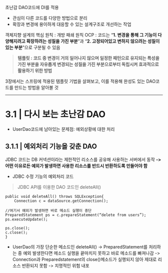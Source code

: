 초난감 DAO코드에 DI를 적용 
*	관심이 다른 코드를 다양한 방법으로 분리
*	확장과 변경에 용이하게 대응할 수 있는 설계구조로 개선하는 작업

객체지향 설계의 핵심 원칙 : 개방 패쇄 원칙 OCP 
: 코드는 “**1. 변경을 통해 그 기능이 다양해지려고 확장하려는 성질을 가진 부분**”과 “**2. 고정되어있고 변하지 않으려는 성질이 있는 부분**”으로 구분될 수 있음

> **템플릿 : 코드 중 변경이 거의 일어나지 않으며 일정한 패턴으로 유지되는 특성을 가진 부분을 자유롭게 변경되는 성질을 가진 부분으로부터 독립시켜 효과적으로 활용하기 위한 방법**

3장에서는 스프링에 적용된 템플릿 기법을 살펴보고, 이를 적용해 완성도 있는 DAO코드를 만드는 방법을 알아볼 것

* * *

# 3.1 | 다시 보는 초난감 DAO

* UserDao코드에 남아있는 문제점: 예외상황에 대한 처리

## 3.1.1 | 예외처리 기능을 갖춘 DAO

JDBC 코드는 DB 커넥션이라는 제한적인 리소스를 공유해 사용하는 서버에서 동작 
 **-> 어떤 이유로든 예외가 발생하면 사용한 리소스를 반드시 반환하도록 만들어야 함**
 
 
 * JDBC 수정 기능의 예외처리 코드

 > JDBC API를 이용한 DAO 코드인 deleteAll()
 <pre><code>public void deleteAll() throws SQLException{
	Connection c = dataSource.getConnection();
	
//여기서 예외가 발생하면 바로 메소드 실행이 중단
PreparedStatement ps = c.prepareStatement(“delete from users”);
ps.executeUpdate();

ps.close();
c.close();
}
</code></pre> 

* UserDao의 가장 단순한 메소드인 deleteAll()
-> PreparedStatement를 처리하는 중 예외 발생한다면 메소드 실행을 끝마치지 못하고 바로 메소드를 빠져나감
-> Connection과 Preparedstatement의 close()메소드가 실행되지 않아 제대로 리소스 반환되지 못함
-> 치명적인 위험 내포


